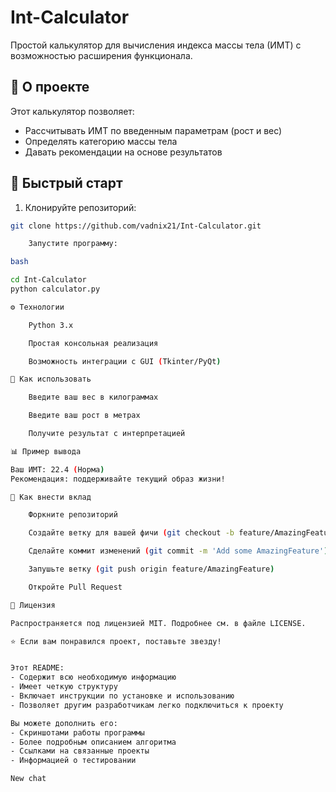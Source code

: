 # Int-Calculator

Простой калькулятор для вычисления индекса массы тела (ИМТ) с возможностью расширения функционала.

## 📌 О проекте

Этот калькулятор позволяет:
- Рассчитывать ИМТ по введенным параметрам (рост и вес)
- Определять категорию массы тела
- Давать рекомендации на основе результатов

## 🚀 Быстрый старт

1. Клонируйте репозиторий:
```bash
git clone https://github.com/vadnix21/Int-Calculator.git

    Запустите программу:

bash

cd Int-Calculator
python calculator.py

⚙️ Технологии

    Python 3.x

    Простая консольная реализация

    Возможность интеграции с GUI (Tkinter/PyQt)

📝 Как использовать

    Введите ваш вес в килограммах

    Введите ваш рост в метрах

    Получите результат с интерпретацией

📊 Пример вывода

Ваш ИМТ: 22.4 (Норма)
Рекомендация: поддерживайте текущий образ жизни!

🤝 Как внести вклад

    Форкните репозиторий

    Создайте ветку для вашей фичи (git checkout -b feature/AmazingFeature)

    Сделайте коммит изменений (git commit -m 'Add some AmazingFeature')

    Запушьте ветку (git push origin feature/AmazingFeature)

    Откройте Pull Request

📜 Лицензия

Распространяется под лицензией MIT. Подробнее см. в файле LICENSE.

⭐ Если вам понравился проект, поставьте звезду!


Этот README:
- Содержит всю необходимую информацию
- Имеет четкую структуру
- Включает инструкции по установке и использованию
- Позволяет другим разработчикам легко подключиться к проекту

Вы можете дополнить его:
- Скриншотами работы программы
- Более подробным описанием алгоритма
- Ссылками на связанные проекты
- Информацией о тестировании

New chat
